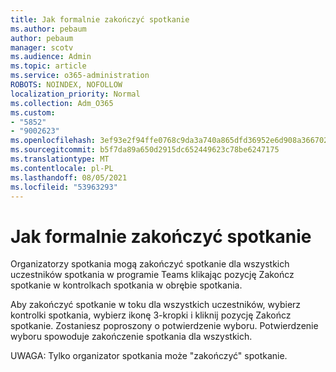 ```yaml
---
title: Jak formalnie zakończyć spotkanie
ms.author: pebaum
author: pebaum
manager: scotv
ms.audience: Admin
ms.topic: article
ms.service: o365-administration
ROBOTS: NOINDEX, NOFOLLOW
localization_priority: Normal
ms.collection: Adm_O365
ms.custom:
- "5852"
- "9002623"
ms.openlocfilehash: 3ef93e2f94ffe0768c9da3a740a865dfd36952e6d908a36670275297aed39913
ms.sourcegitcommit: b5f7da89a650d2915dc652449623c78be6247175
ms.translationtype: MT
ms.contentlocale: pl-PL
ms.lasthandoff: 08/05/2021
ms.locfileid: "53963293"
---
```

# <a name="how-to-formally-end-a-meeting"></a>Jak formalnie zakończyć spotkanie

Organizatorzy spotkania mogą zakończyć spotkanie dla wszystkich uczestników  spotkania w programie Teams klikając pozycję Zakończ spotkanie w kontrolkach spotkania w obrębie spotkania.  

Aby zakończyć spotkanie w toku dla wszystkich uczestników, wybierz kontrolki spotkania, wybierz ikonę 3-kropki i kliknij pozycję Zakończ spotkanie. Zostaniesz poproszony o potwierdzenie wyboru. Potwierdzenie wyboru spowoduje zakończenie spotkania dla wszystkich.

UWAGA: Tylko organizator spotkania może "zakończyć" spotkanie.